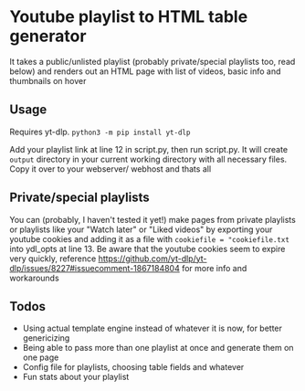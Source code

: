 # Youtube playlist to HTML table generator

It takes a public/unlisted playlist (probably private/special playlists too, read below) and renders out an HTML page with list of videos, basic info and thumbnails on hover

## Usage

Requires yt-dlp. `python3 -m pip install yt-dlp`

Add your playlist link at line 12 in script.py, then run script.py. It will create `output` directory in your current working directory with all necessary files. Copy it over to your webserver/ webhost and thats all

## Private/special playlists

You can (probably, I haven't tested it yet!) make pages from private playlists or playlists like your "Watch later" or "Liked videos" by exporting your youtube cookies and adding it as a file with `cookiefile = "cookiefile.txt` into ydl_opts at line 13.
Be aware that the youtube cookies seem to expire very quickly, reference https://github.com/yt-dlp/yt-dlp/issues/8227#issuecomment-1867184804 for more info and workarounds

## Todos

* Using actual template engine instead of whatever it is now, for better genericizing
* Being able to pass more than one playlist at once and generate them on one page
* Config file for playlists, choosing table fields and whatever
* Fun stats about your playlist
